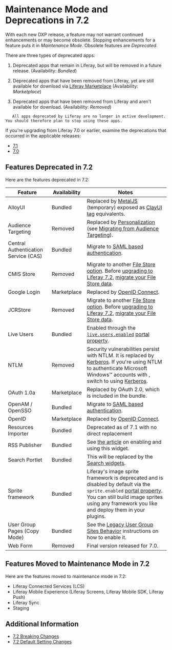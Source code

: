 # Maintenance Mode and Deprecations in 7.2

With each new DXP release, a feature may not warrant continued enhancements or may become obsolete. Stopping enhancements for a feature puts it in *Maintenance Mode*. Obsolete features are *Deprecated*.

There are three types of deprecated apps:

1.  Deprecated apps that remain in Liferay, but will be removed in a future release. (Availability: *Bundled*)

2.  Deprecated apps that have been removed from Liferay, yet are still available for download via [Liferay Marketplace](https://web.liferay.com/marketplace) (Availability:
    *Marketplace*)

3.  Deprecated apps that have been removed from Liferay and aren't available for download. (Availability: *Removed*)

```note::
   All apps deprecated by Liferay are no longer in active development. You should therefore plan to stop using these apps.
```

If you're upgrading from Liferay 7.0 or earlier, examine the deprecations that occurred in the applicable releases:

* [ 7.1](https://help.liferay.com/hc/en-us/articles/360018403151-Digital-Experience-Platform-7-1-Deprecated-and-Removed-Items)
* [ 7.0](https://help.liferay.com/hc/en-us/articles/360018123832-Digital-Experience-Platform-7-0-Deprecated-and-Removed-Items)

## Features Deprecated in 7.2

Here are the features deprecated in 7.2:

| Feature |  Availability |  Notes |
| ------- | ------------- | ------ |
| AlloyUI | Bundled | Replaced by [MetalJS](https://metaljs.com/) (temporary) exposed as [ClayUI tag](https://clayui.com/) equivalents. |
| Audience Targeting | Removed | Replaced by [Personalization](../../../site-building/personalizing-site-experience/personalizing-site-experience.html) (see [Migrating from Audience Targeting](https://help.liferay.com/hc/en-us/articles/360028711992-Manually-Migrating-from-Audience-Targeting)). |
| Central Authentication Service (CAS) | Bundled | Migrate to [SAML based authentication](../../securing-liferay/configuring-sso/authenticating-with-saml/single-sign-on-with-saml.md). |
| CMIS Store | Removed | Migrate to another [File Store option](../../../system-administration/file-storage/configuring-file-storage.md). Before [upgrading to Liferay 7.2](../upgrade-basics/upgrade-overview.md), [migrate your File Store data](../../../system-administration/file-storage/file-store-migration.md). |
| Google Login | Marketplace | Replaced by [OpenID Connect](../../securing-liferay/configuring-sso/other-ssos/using-openid-connect.md). |
| JCRStore | Removed | Migrate to another [File Store option](../../../system-administration/file-storage/configuring-file-storage.md). Before [upgrading to Liferay 7.2](../upgrade-basics/upgrade-overview.md), [migrate your File Store data](../../../system-administration/file-storage/file-store-migration.md). |
| Live Users | Bundled | Enabled through the [`live.users.enabled`](https://docs.liferay.com/dxp/portal/7.2-latest/propertiesdoc/portal.properties.html) [portal property](../../reference/portal-properties.md). |
| NTLM | Removed |  Security vulnerabilities persist with NTLM. It is replaced by [Kerberos](../../securing-liferay/configuring-sso/authenticating-with-kerberos.md). If you're using NTLM to authenticate Microsoft Windows™ accounts with , switch to using [Kerberos](../../securing-liferay/configuring-sso/authenticating-with-kerberos.md). |
| OAuth 1.0a | Marketplace | Replaced by OAuth 2.0, which is included in the bundle. |
| OpenAM / OpenSSO | Bundled | Migrate to [SAML based authentication](../../installation-and-upgrades/securing-liferay/configuring-sso/authenticating-with-saml/single-sign-on-with-saml.md). |
| OpenID | Marketplace | Replaced by [OpenID Connect](../../securing-liferay/configuring-sso/other-ssos/using-openid-connect.md). |
| Resources Importer | Bundled | Deprecated as of 7.1 with no direct replacement |
| RSS Publisher | Bundled | See [the article](https://help.liferay.com/hc/en-us/articles/360028820672-The-RSS-Publisher-Widget) on enabling and using this widget. |
| Search Portlet | Bundled | This will be replaced by the [Search widgets](../../../using-search/search-pages-and-widgets/search-results/search-results.md). |
| Sprite framework | Bundled | Liferay's image sprite framework is deprecated and is disabled by default via the `sprite.enabled` [portal property](https://learn.liferay.com/dxp/7.x/en/installation-and-upgrades/reference/portal-properties.html). You can still build image sprites using any framework you like and deploy them in your plugins. |
| User Group Pages (Copy Mode) | Bundled | See the [Legacy User Group Sites Behavior](../../../users-and-permissions/user-groups/user-group-sites.md) instructions on how to enable it. |
| Web Form | Removed | Final version released for 7.0. |

## Features Moved to Maintenance Mode in 7.2

Here are the features moved to maintenance mode in 7.2:

* Liferay Connected Services (LCS)
* Liferay Mobile Experience (Liferay Screens, Liferay Mobile SDK, Liferay Push)
* Liferay Sync
* Staging

## Additional Information

* [7.2 Breaking Changes](../../../liferay-internals/reference/7-2-breaking-changes.md)
* [7.2 Default Setting Changes](./default-setting-changes-in-7-2.md)